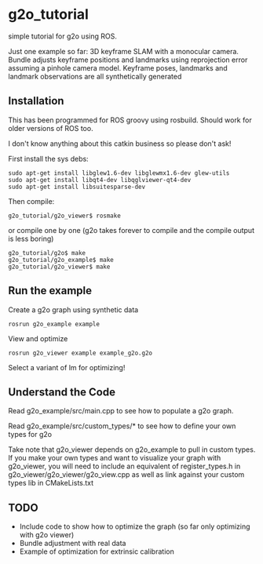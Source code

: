 g2o_tutorial
============

simple tutorial for g2o using ROS.

Just one example so far: 3D keyframe SLAM with a monocular camera.  Bundle adjusts keyframe positions and landmarks using reprojection error assuming a pinhole camera model.  Keyframe poses, landmarks and landmark observations are all synthetically generated

Installation
--

This has been programmed for ROS groovy using rosbuild.  Should work for older versions of ROS too.  

I don't know anything about this catkin business so please don't ask!

First install the sys debs:
```
sudo apt-get install libglew1.6-dev libglewmx1.6-dev glew-utils
sudo apt-get install libqt4-dev libqglviewer-qt4-dev
sudo apt-get install libsuitesparse-dev
```

Then compile:
```
g2o_tutorial/g2o_viewer$ rosmake
```

or compile one by one (g2o takes forever to compile and the compile output is less boring) 
```
g2o_tutorial/g2o$ make
g2o_tutorial/g2o_example$ make
g2o_tutorial/g2o_viewer$ make
```
Run the example
--

Create a g2o graph using synthetic data
```
rosrun g2o_example example
```

View and optimize
```
rosrun g2o_viewer example example_g2o.g2o
```

Select a variant of lm for optimizing!

Understand the Code
--

Read g2o_example/src/main.cpp to see how to populate a g2o graph.

Read g2o_example/src/custom_types/* to see how to define your own types for g2o

Take note that g2o_viewer depends on g2o_example to pull in custom types.  If you make your own types and want to visualize your graph with g2o_viewer, you will need to include an equivalent of register_types.h in g2o_viewer/g2o_viewer/g2o_view.cpp as well as link against your custom types lib in CMakeLists.txt

TODO
--

-  Include code to show how to optimize the graph (so far only optimizing with g2o viewer)
-  Bundle adjustment with real data
-  Example of optimization for extrinsic calibration


